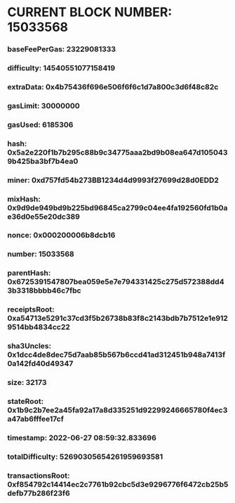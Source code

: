 # CURRENT BLOCK NUMBER: 15033568

### baseFeePerGas: 23229081333
### difficulty: 14540551077158419
### extraData: 0x4b75436f696e506f6f6c1d7a800c3d6f48c82c
### gasLimit: 30000000
### gasUsed: 6185306
### hash: 0x5a2e220f1b7b295c88b9c34775aaa2bd9b08ea647d1050439b425ba3bf7b4ea0
### miner: 0xd757fd54b273BB1234d4d9993f27699d28d0EDD2
### mixHash: 0x9d9de949bd9b225bd96845ca2799c04ee4fa192560fd1b0ae36d0e55e20dc389
### nonce: 0x000200006b8dcb16
### number: 15033568
### parentHash: 0x6725391547807bea059e5e7e794331425c275d572388dd43b3318bbbb46c7fbc
### receiptsRoot: 0xa54713e5291c37cd3f5b26738b83f8c2143bdb7b7512e1e9129514bb4834cc22
### sha3Uncles: 0x1dcc4de8dec75d7aab85b567b6ccd41ad312451b948a7413f0a142fd40d49347
### size: 32173
### stateRoot: 0x1b9c2b7ee2a45fa92a17a8d335251d92299246665780f4ec3a47ab6fffee17cf
### timestamp: 2022-06-27 08:59:32.833696
### totalDifficulty: 52690305654261959693581
### transactionsRoot: 0xf854792c14414ec2c7761b92cbc5d3e9296776f6472cb25b5defb77b286f23f6
